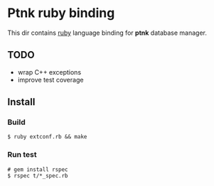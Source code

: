 Ptnk ruby binding
=================

This dir contains [ruby](http://www.ruby-lang.org/) language binding for **ptnk** database manager.

## TODO
* wrap C++ exceptions
* improve test coverage

## Install 
### Build
```
$ ruby extconf.rb && make
```

### Run test
```
# gem install rspec
$ rspec t/*_spec.rb
```

